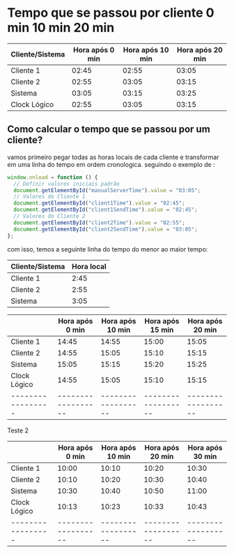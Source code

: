 # Tempo que se passou por cliente 0 min 10 min 20 min

| Cliente/Sistema | Hora após 0 min | Hora após 10 min | Hora após 20 min |
| --------------- | --------------- | ---------------- | ---------------- |
| Cliente 1       | 02:45           | 02:55            | 03:05            |
| Cliente 2       | 02:55           | 03:05            | 03:15            |
| Sistema         | 03:05           | 03:15            | 03:25            |
| Clock Lógico    | 02:55           | 03:05            | 03:15            |

## Como calcular o tempo que se passou por um cliente?

vamos primeiro pegar todas as horas locais de cada cliente e transformar em uma linha do tempo em ordem cronologica.
seguindo o exemplo de :

```javascript
window.onload = function () {
  // Definir valores iniciais padrão
  document.getElementById("manualServerTime").value = "03:05";
  // Valores do Cliente 1
  document.getElementById("client1Time").value = "02:45";
  document.getElementById("client1SendTime").value = "02:45";
  // Valores do Cliente 2
  document.getElementById("client2Time").value = "02:55";
  document.getElementById("client2SendTime").value = "03:05";
};
```

com isso, temos a seguinte linha do tempo do menor ao maior tempo:

| Cliente/Sistema | Hora local |
| --------------- | ---------- |
| Cliente 1       | 2:45       |
| Cliente 2       | 2:55       |
| Sistema         | 3:05       |

|                   | Hora após 0 min    | Hora após 10 min   | Hora após 15 min   | Hora após 20 min   |
| ----------------- | ------------------ | ------------------ | ------------------ | ------------------ |
| Cliente 1         | 14:45              | 14:55              | 15:00              | 15:05              |
| Cliente 2         | 14:55              | 15:05              | 15:10              | 15:15              |
| Sistema           | 15:05              | 15:15              | 15:20              | 15:25              |
| Clock Lógico      | 14:55              | 15:05              | 15:10              | 15:15              |
| ----------------- | ------------------ | ------------------ | ------------------ | ------------------ |

Teste 2

|                   | Hora após 0 min    | Hora após 10 min   | Hora após 20 min   | Hora após 30 min   |
| ----------------- | ------------------ | ------------------ | ------------------ | ------------------ |
| Cliente 1         | 10:00              | 10:10              | 10:20              | 10:30              |
| Cliente 2         | 10:10              | 10:20              | 10:30              | 10:40              |
| Sistema           | 10:30              | 10:40              | 10:50              | 11:00              |
| Clock Lógico      | 10:13              | 10:23              | 10:33              | 10:43              |
| ----------------- | ------------------ | ------------------ | ------------------ | ------------------ |
